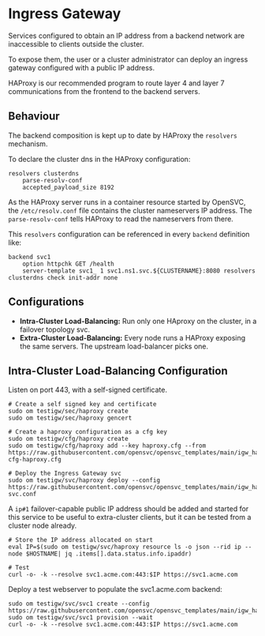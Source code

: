 # Ingress Gateway

Services configured to obtain an IP address from a backend network are inaccessible to clients outside the cluster.

To expose them, the user or a cluster administrator can deploy an ingress gateway configured with a public IP address.

HAProxy is our recommended program to route layer 4 and layer 7 communications from the frontend to the backend servers.

## Behaviour

The backend composition is kept up to date by HAProxy the `resolvers` mechanism.

To declare the cluster dns in the HAProxy configuration:

    resolvers clusterdns
        parse-resolv-conf
        accepted_payload_size 8192

As the HAProxy server runs in a container resource started by OpenSVC, the `/etc/resolv.conf` file contains the cluster nameservers IP address.
The `parse-resolv-conf` tells HAProxy to read the nameservers from there.

This `resolvers` configuration can be referenced in every `backend` definition like:

    backend svc1
        option httpchk GET /health
        server-template svc1_ 1 svc1.ns1.svc.${CLUSTERNAME}:8080 resolvers clusterdns check init-addr none

## Configurations

* **Intra-Cluster Load-Balancing:** Run only one HAproxy on the cluster, in a failover topology svc.
* **Extra-Cluster Load-Balancing:** Every node runs a HAProxy exposing the same servers. The upstream load-balancer picks one.

## Intra-Cluster Load-Balancing Configuration

Listen on port 443, with a self-signed certificate.

    # Create a self signed key and certificate
    sudo om testigw/sec/haproxy create
    sudo om testigw/sec/haproxy gencert

    # Create a haproxy configuration as a cfg key
    sudo om testigw/cfg/haproxy create
    sudo om testigw/cfg/haproxy add --key haproxy.cfg --from https://raw.githubusercontent.com/opensvc/opensvc_templates/main/igw_haproxy/basic-cfg-haproxy.cfg

    # Deploy the Ingress Gateway svc
    sudo om testigw/svc/haproxy deploy --config https://raw.githubusercontent.com/opensvc/opensvc_templates/main/igw_haproxy/basic-svc.conf

A `ip#1` failover-capable public IP address should be added and started for this service to be useful to extra-cluster clients, but it can be tested from a cluster node already.

    # Store the IP address allocated on start
    eval IP=$(sudo om testigw/svc/haproxy resource ls -o json --rid ip --node $HOSTNAME| jq .items[].data.status.info.ipaddr)

    # Test
    curl -o- -k --resolve svc1.acme.com:443:$IP https://svc1.acme.com

Deploy a test webserver to populate the svc1.acme.com backend:

    sudo om testigw/svc/svc1 create --config https://raw.githubusercontent.com/opensvc/opensvc_templates/main/igw_haproxy/nginx.conf
    sudo om testigw/svc/svc1 provision --wait
    curl -o- -k --resolve svc1.acme.com:443:$IP https://svc1.acme.com
